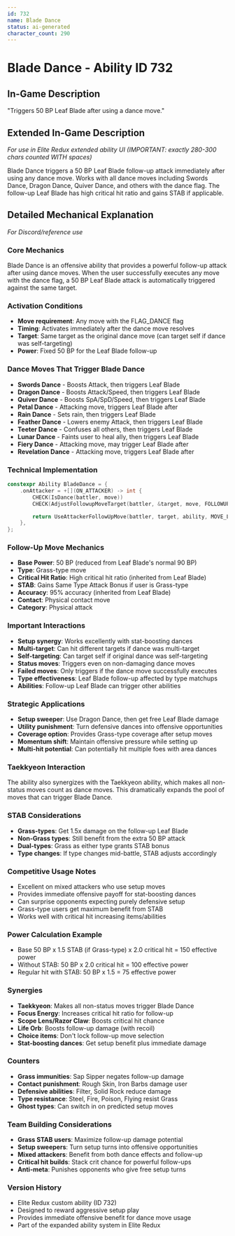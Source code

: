 ```yaml
---
id: 732
name: Blade Dance
status: ai-generated
character_count: 290
---
```


# Blade Dance - Ability ID 732

## In-Game Description
"Triggers 50 BP Leaf Blade after using a dance move."

## Extended In-Game Description
*For use in Elite Redux extended ability UI (IMPORTANT: exactly 280-300 chars counted WITH spaces)*

Blade Dance triggers a 50 BP Leaf Blade follow-up attack immediately after using any dance move. Works with all dance moves including Swords Dance, Dragon Dance, Quiver Dance, and others with the dance flag. The follow-up Leaf Blade has high critical hit ratio and gains STAB if applicable.

## Detailed Mechanical Explanation
*For Discord/reference use*

### Core Mechanics
Blade Dance is an offensive ability that provides a powerful follow-up attack after using dance moves. When the user successfully executes any move with the dance flag, a 50 BP Leaf Blade attack is automatically triggered against the same target.

### Activation Conditions
- **Move requirement**: Any move with the FLAG_DANCE flag
- **Timing**: Activates immediately after the dance move resolves
- **Target**: Same target as the original dance move (can target self if dance was self-targeting)
- **Power**: Fixed 50 BP for the Leaf Blade follow-up

### Dance Moves That Trigger Blade Dance
- **Swords Dance** - Boosts Attack, then triggers Leaf Blade
- **Dragon Dance** - Boosts Attack/Speed, then triggers Leaf Blade  
- **Quiver Dance** - Boosts SpA/SpD/Speed, then triggers Leaf Blade
- **Petal Dance** - Attacking move, triggers Leaf Blade after
- **Rain Dance** - Sets rain, then triggers Leaf Blade
- **Feather Dance** - Lowers enemy Attack, then triggers Leaf Blade
- **Teeter Dance** - Confuses all others, then triggers Leaf Blade
- **Lunar Dance** - Faints user to heal ally, then triggers Leaf Blade
- **Fiery Dance** - Attacking move, may trigger Leaf Blade after
- **Revelation Dance** - Attacking move, triggers Leaf Blade after

### Technical Implementation
```c
constexpr Ability BladeDance = {
    .onAttacker = +[](ON_ATTACKER) -> int {
        CHECK(IsDance(battler, move))
        CHECK(AdjustFollowupMoveTarget(battler, &target, move, FOLLOWUP_ALLOW_SELF))

        return UseAttackerFollowUpMove(battler, target, ability, MOVE_LEAF_BLADE, 50);
    },
};
```

### Follow-Up Move Mechanics
- **Base Power**: 50 BP (reduced from Leaf Blade's normal 90 BP)
- **Type**: Grass-type move
- **Critical Hit Ratio**: High critical hit ratio (inherited from Leaf Blade)
- **STAB**: Gains Same Type Attack Bonus if user is Grass-type
- **Accuracy**: 95% accuracy (inherited from Leaf Blade)
- **Contact**: Physical contact move
- **Category**: Physical attack

### Important Interactions
- **Setup synergy**: Works excellently with stat-boosting dances
- **Multi-target**: Can hit different targets if dance was multi-target
- **Self-targeting**: Can target self if original dance was self-targeting
- **Status moves**: Triggers even on non-damaging dance moves
- **Failed moves**: Only triggers if the dance move successfully executes
- **Type effectiveness**: Leaf Blade follow-up affected by type matchups
- **Abilities**: Follow-up Leaf Blade can trigger other abilities

### Strategic Applications
- **Setup sweeper**: Use Dragon Dance, then get free Leaf Blade damage
- **Utility punishment**: Turn defensive dances into offensive opportunities  
- **Coverage option**: Provides Grass-type coverage after setup moves
- **Momentum shift**: Maintain offensive pressure while setting up
- **Multi-hit potential**: Can potentially hit multiple foes with area dances

### Taekkyeon Interaction
The ability also synergizes with the Taekkyeon ability, which makes all non-status moves count as dance moves. This dramatically expands the pool of moves that can trigger Blade Dance.

### STAB Considerations
- **Grass-types**: Get 1.5x damage on the follow-up Leaf Blade
- **Non-Grass types**: Still benefit from the extra 50 BP attack
- **Dual-types**: Grass as either type grants STAB bonus
- **Type changes**: If type changes mid-battle, STAB adjusts accordingly

### Competitive Usage Notes
- Excellent on mixed attackers who use setup moves
- Provides immediate offensive payoff for stat-boosting dances
- Can surprise opponents expecting purely defensive setup
- Grass-type users get maximum benefit from STAB
- Works well with critical hit increasing items/abilities

### Power Calculation Example
- Base 50 BP x 1.5 STAB (if Grass-type) x 2.0 critical hit = 150 effective power
- Without STAB: 50 BP x 2.0 critical hit = 100 effective power
- Regular hit with STAB: 50 BP x 1.5 = 75 effective power

### Synergies
- **Taekkyeon**: Makes all non-status moves trigger Blade Dance
- **Focus Energy**: Increases critical hit ratio for follow-up
- **Scope Lens/Razor Claw**: Boosts critical hit chance
- **Life Orb**: Boosts follow-up damage (with recoil)
- **Choice items**: Don't lock follow-up move selection
- **Stat-boosting dances**: Get setup benefit plus immediate damage

### Counters
- **Grass immunities**: Sap Sipper negates follow-up damage
- **Contact punishment**: Rough Skin, Iron Barbs damage user
- **Defensive abilities**: Filter, Solid Rock reduce damage
- **Type resistance**: Steel, Fire, Poison, Flying resist Grass
- **Ghost types**: Can switch in on predicted setup moves

### Team Building Considerations
- **Grass STAB users**: Maximize follow-up damage potential
- **Setup sweepers**: Turn setup turns into offensive opportunities
- **Mixed attackers**: Benefit from both dance effects and follow-up
- **Critical hit builds**: Stack crit chance for powerful follow-ups
- **Anti-meta**: Punishes opponents who give free setup turns

### Version History
- Elite Redux custom ability (ID 732)
- Designed to reward aggressive setup play
- Provides immediate offensive benefit for dance move usage
- Part of the expanded ability system in Elite Redux